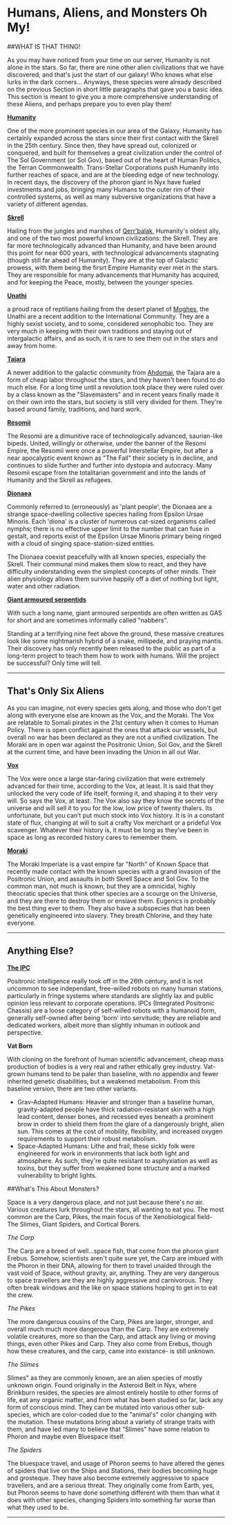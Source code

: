 # Humans, Aliens, and Monsters Oh My!


##WHAT IS THAT THING!

As you may have noticed from your time on our server, Humanity is not alone in the stars. So far, there are nine other alien civilizations that we have discovered, and that's just the start of our galaxy! Who knows what else lurks in the dark corners...
Anyways, these species were already described on the previous Section in short little paragraphs that gave you a basic idea. This section is meant to give you a more comprehensive understanding of these Aliens, and perhaps prepare you to even play them!

[**Humanity**](https://baystation12.net/lore/Species/Humanity)

One of the more prominent species in our area of the Galaxy, Humanity has certainly expanded across the stars since their first contact with the Skrell in the 25th century. Since then, they have spread out, colonized or conquered, and built for themselves a great civilization under the control of The Sol Government (or Sol Gov), based out of the heart of Human Politics, the Terran Commonwealth. Trans-Stellar Corporations push Humanity into further reaches of space, and are at the bleeding edge of new technology. In recent days, the discovery of the phoron giant in Nyx have fueled investments and jobs, bringing many Humans to the outer rim of their controlled systems, as well as many subversive organizations that have a variety of different agendas. 

[**Skrell**](https://baystation12.net/lore/Species/The-Skrell)

Hailing from the jungles and marshes of [Qerr'balak](https://baystation12.net/lore/Planets-and-Systems/Qerrbalak), Humanity's oldest ally, and one of the two most powerful known civilizations: the Skrell. They are far more technologically advanced than Humanity, and have been around this point for near 600 years, with technological advancements stagnating (though still far ahead of Humanity). They are at the top of Galactic prowess, with them being the firsrt Empire Humanity ever met in the stars. They are responsible for many advancements that Humanity has acquired, and for keeping the Peace, mostly, between the younger species. 

[**Unathi**](http://baystation12.net/lore/Species/The-Unathi)

a proud race of reptilians hailing from the desert planet of [Moghes](https://baystation12.net/lore/Planets-and-Systems/Moghes), the Unathi are a recent addition to the International Community. They are a highly sexist society, and to some, considered xenophobic too. They are very much in keeping with their own traditions and staying out of intergalactic affairs, and as such, it is rare to see them out in the stars and away from home.

[**Tajara**](https://baystation12.net/lore/Species/The-Tajara)

A newer addition to the galactic community from [Ahdomai](https://baystation12.net/lore/Planets-and-Systems/Ahdomai), the Tajara are a form of cheap labor throughout the stars, and they haven't been found to do much else. For a long time until a revolution took place they were ruled over by a class known as the "Slavemasters" and in recent years finally made it on their own into the stars, but society is still very divided for them. They're based around family, traditions, and hard work.

[**Resomii**](http://baystation12.net/lore/Species/Resomi)

The Resomii are a dimunitive race of technologically advanced, saurian-like bipeds. United, willingly or otherwise, under the banner of the Resomi Empire, the Resomii were once a powerful Interstellar Empire, but after a near apocalyptic event known as "The Fall" their society is in decline, and continues to slide further and further into dystopia and autocracy. Many Resomii escape from the totalitarian government and into the lands of Humanity and the Skrell as refugees.

[**Dionaea**](http://baystation12.net/lore/Species/The-Dionaea)

Commonly referred to (erroneously) as 'plant people', the Dionaea are a strange space-dwelling collective species hailing from Epsilon Ursae Minoris. Each 'diona' is a cluster of numerous cat-sized organisms called nymphs; there is no effective upper limit to the number that can fuse in gestalt, and reports exist of the Epsilon Ursae Minoris primary being ringed with a cloud of singing space-station-sized entities.

The Dionaea coexist peacefully with all known species, especially the Skrell. Their communal mind makes them slow to react, and they have difficulty understanding even the simplest concepts of other minds. Their alien physiology allows them survive happily off a diet of nothing but light, water and other radiation.

[**Giant armoured serpentids**](http://baystation12.net/lore/Species/GAS)

With such a long name, giant armoured serpentids are often written as GAS for short and are sometimes informally called "nabbers". 

Standing at a terrifying nine feet above the ground, these massive creatures look like some nightmarish hybrid of a snake, millipede, and praying mantis. Their discovery has only recently been released to the public as part of a long-term project to teach them how to work with humans. Will the project be successful? Only time will tell.

____

## That's Only Six Aliens

As you can imagine, not every species gets along, and those who don't get along with everyone else are known as the Vox, and the Moraki. The Vox are relatable to Somali pirates in the 21st century when it comes to Human Policy. There is open conflict against the ones that attack our vessels, but overall no war has been declared as they are not a unified civilization. The Moraki are in open war against the Positronic Union, Sol Gov, and the Skrell at the current time, and have been invading the Union in all out War. 


[**Vox**](http://baystation12.net/lore/Species/Vox)

The Vox were once a large star-faring civilization that were extremely advanced for their time, according to the Vox, at least. It is said that they unlocked the very code of life itself, forming it, and shaping it to their very will. So says the Vox, at least. The Vox also say they know the secrets of the universe and will sell it to you for the low, low price of twenty thalers. Its unfortunate, but you can’t put much stock into Vox history. It is in a constant state of flux, changing at will to suit a crafty Vox merchant or a prideful Vox scavenger. Whatever their history is, it must be long as they’ve been in space as long as recorded history cares to remember them.

[**Moraki**](https://baystation12.net/lore/Species/Moraki)

The Moraki Imperiate is a vast empire far "North" of Known Space that recently made contact with the known species with a grand invasion of the Positronic Union, and assaults in both Skrell Space and Sol Gov. To the common man, not much is known, but they are a omnicidal, highly theocratic species that think other species are a scourge on the Universe, and they are there to destroy them or enslave them. Eugenics is probably the best thing ever to them. They also have a subspecies that has been genetically engineered into slavery. They breath Chlorine, and they hate everyone. 
____

## Anything Else?

[**The IPC**](http://baystation12.net/lore/Species/The-IPCs)

Positronic intelligence really took off in the 26th century, and it is not uncommon to see independant, free-willed robots on many human stations, particularly in fringe systems where standards are slightly lax and public opinion less relevant to corporate operations. IPCs (Integrated Positronic Chassis) are a loose category of self-willed robots with a humanoid form, generally self-owned after being 'born' into servitude; they are reliable and dedicated workers, albeit more than slightly inhuman in outlook and perspective.

**Vat Born**

With cloning on the forefront of human scientific advancement, cheap mass production of bodies is a very real and rather ethically grey industry. Vat-grown humans tend to be paler than baseline, with no appendix and fewer inherited genetic disabilities, but a weakened metabolism. From this baseline version, there are two other variants. 

* Grav-Adapted Humans: Heavier and stronger than a baseline human, gravity-adapted people have thick radiation-resistant skin with a high lead content, denser bones, and recessed eyes beneath a prominent brow in order to shield them from the glare of a dangerously bright, alien sun. This comes at the cost of mobility, flexibility, and increased oxygen requirements to support their robust metabolism.
* Space-Adapted Humans: Lithe and frail, these sickly folk were engineered for work in environments that lack both light and atmosphere. As such, they're quite resistant to asphyxiation as well as toxins, but they suffer from weakened bone structure and a marked vulnerability to bright lights. 


##What's This About Monsters?

Space is a very dangerous place, and not just because there's no air. Various creatures lurk throughout the stars, all wanting to eat you. The most common are the Carp, Pikes, the main focus of the Xenobiological field- The Slimes, Giant Spiders, and Cortical Borers.

*The Carp*

The Carp are a breed of well...space fish, that come from the phoron giant Erebus. Somehow, scientists aren't quite sure yet, the Carp are imbued with the Phoron in their DNA, allowing for them to travel unaided through the vast void of Space, without gravity, air, anything. They are very dangerous to space travellers are they are highly aggressive and carnivorous. They often break windows and the like on space stations hoping to get in to eat the crew.

*The Pikes*

The more dangerous cousins of the Carp, Pikes are larger, stronger, and overall much much more dangerous than the Carp. They are extremely volatile creatures, more so than the Carp, and attack any living or moving things, even other Pikes and Carp. They also come from Erebus, though how these creatures, and the carp, came into existance-  is still unknown.

*The Slimes*

Slimes" as they are commonly known, are an alien species of mostly unknown origin. Found originally in the Asteroid Belt in Nyx, where Brinkburn resides, the species are almost entirely hostile to other forms of life, eat any organic matter, and from what has been studied so far, lack any form of conscious mind. They can be mutated into various other sub-species, which are color-coded due to the "animal's" color changing with the mutation. These mutations bring about a variety of strange traits with them, and have led many to believe that "Slimes" have some relation to Phoron and maybe even Bluespace itself.


*The Spiders*

The bluespace travel, and usage of Phoron seems to have altered the genes of spiders that live on the Ships and Stations, their bodies becoming huge and grosteque. They have also become extremely aggressive to space travellers, and are a serious threat. They originally come from Earth, yes, but Phoron seems to have done something different with them than what it does with other species, changing Spiders into something far worse than what they used to be.


____
